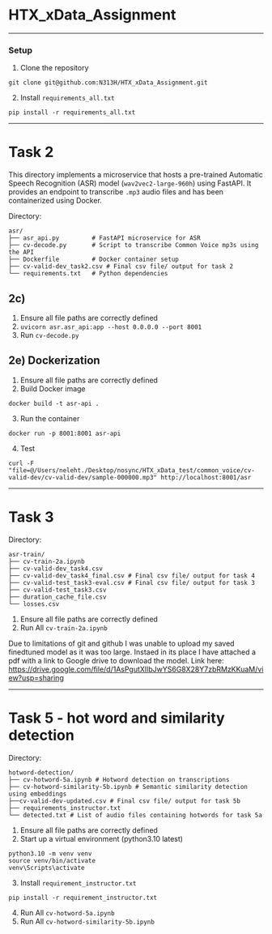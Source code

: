 # HTX_xData_Assignment

---

### Setup

1. Clone the repository
```
git clone git@github.com:N313H/HTX_xData_Assignment.git
```
2. Install `requirements_all.txt`
```
pip install -r requirements_all.txt
```

---
# Task 2

This directory implements a microservice that hosts a pre-trained Automatic Speech Recognition (ASR) model (`wav2vec2-large-960h`) using FastAPI. It provides an endpoint to transcribe `.mp3` audio files and has been containerized using Docker.

Directory:
```
asr/
├── asr_api.py         # FastAPI microservice for ASR
├── cv-decode.py       # Script to transcribe Common Voice mp3s using the API
├── Dockerfile         # Docker container setup
├── cv-valid-dev_task2.csv # Final csv file/ output for task 2
└── requirements.txt   # Python dependencies
```
## 2c) 
1. Ensure all file paths are correctly defined
2. ```uvicorn asr.asr_api:app --host 0.0.0.0 --port 8001```
3. Run `cv-decode.py `
   

## 2e) Dockerization
1. Ensure all file paths are correctly defined
2. Build Docker image
```
docker build -t asr-api .
```
3. Run the container
```
docker run -p 8001:8001 asr-api
```
4. Test 
```
curl -F "file=@/Users/neleht./Desktop/nosync/HTX_xData_test/common_voice/cv-valid-dev/cv-valid-dev/sample-000000.mp3" http://localhost:8001/asr
```

---
# Task 3

Directory:
```
asr-train/
├── cv-train-2a.ipynb
├── cv-valid-dev_task4.csv
├── cv-valid-dev_task4_final.csv # Final csv file/ output for task 4
├── cv-valid-test_task3-eval.csv # Final csv file/ output for task 3
├── cv-valid-test_task3.csv
├── duration_cache_file.csv
└── losses.csv
```
1. Ensure all file paths are correctly defined
2. Run All `cv-train-2a.ipynb` 

Due to limitations of git and github I was unable to upload my saved finedtuned model as it was too large. Instaed in its place I have attached a pdf with a link to Google drive to download the model. 
Link here: https://drive.google.com/file/d/1AsPgutXIlbJwYS6G8X28Y7zbRMzKKuaM/view?usp=sharing

---

# Task 5 - hot word and similarity detection

Directory:
```
hotword-detection/
├── cv-hotword-5a.ipynb # Hotword detection on transcriptions
├── cv-hotword-similarity-5b.ipynb # Semantic similarity detection using embeddings
├──cv-valid-dev-updated.csv # Final csv file/ output for task 5b
├── requirements_instructor.txt
└── detected.txt # List of audio files containing hotwords for task 5a

```

1. Ensure all file paths are correctly defined
2. Start up a virtual environment (python3.10 latest)
```
python3.10 -m venv venv
source venv/bin/activate
venv\Scripts\activate
```
3. Install  `requirement_instructor.txt`
```
pip install -r requirement_instructor.txt
```
4. Run All `cv-hotword-5a.ipynb` 
5. Run All `cv-hotword-similarity-5b.ipynb` 


   


